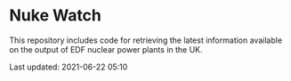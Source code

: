 # Nuke Watch

This repository includes code for retrieving the latest information available on the output of EDF nuclear power plants in the UK.

Last updated: 2021-06-22 05:10